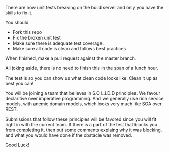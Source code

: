 There are now unit tests breaking on the build server and only you have the skills to fix it.

You should 

  - Fork this repo
  - Fix the broken unit test
  - Make sure there is adequate test coverage.
  - Make sure all code is clean and follows best practices 
  
When finished, make a pull request against the master branch.

All joking aside, there is no need to finish this in the span of a lunch hour. 

The test is so you can show us what clean code looks like. Clean it up as best you can!

You will be joining a team that believes in S.O.L.I.D.D principles. We favour declaritive over imperative programming. And we generally use rich service models, with anemic domain models, which looks very much like SOA over REST.

Submissions that follow these principles will be favored since you will fit right in with the current team. If there is a part of the test that blocks you from completing it, then put some comments explaing why it was blocking, and what you would have done if the obstacle was removed.

Good Luck!
